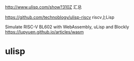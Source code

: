 

http://www.ulisp.com/show?310Z 汇总







https://github.com/technoblogy/ulisp-riscv
riscv上Lisp






Simulate RISC-V BL602 with WebAssembly, uLisp and Blockly
https://lupyuen.github.io/articles/wasm


# ulisp




 







